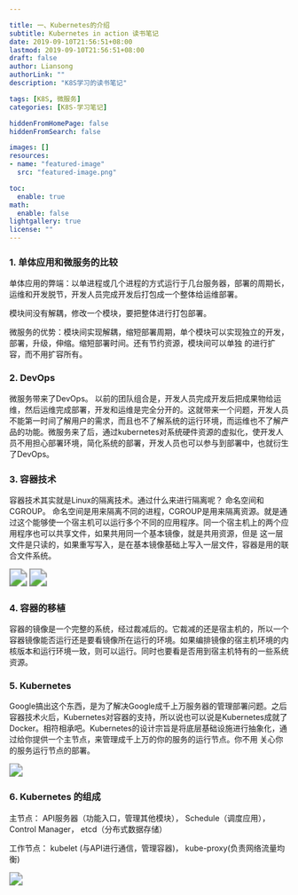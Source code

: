 ```yaml
---

title: 一、Kubernetes的介绍
subtitle: Kubernetes in action 读书笔记
date: 2019-09-10T21:56:51+08:00
lastmod: 2019-09-10T21:56:51+08:00
draft: false
author: Liansong
authorLink: ""
description: "K8S学习的读书笔记"

tags: [K8S, 微服务]
categories: [K8S-学习笔记]

hiddenFromHomePage: false
hiddenFromSearch: false

images: []
resources:
- name: "featured-image"
  src: "featured-image.png"

toc:
  enable: true
math:
  enable: false
lightgallery: true
license: ""
---
```


### 1. 单体应用和微服务的比较   

单体应用的弊端：以单进程或几个进程的方式运行于几台服务器，部署的周期长，运维和开发脱节，开发人员完成开发后打包成一个整体给运维部署。   

模块间没有解耦，修改一个模块，要把整体进行打包部署。   

微服务的优势：模块间实现解耦，缩短部署周期，单个模块可以实现独立的开发，部署，升级，伸缩。缩短部署时间。还有节约资源，模块间可以单独
 的进行扩容，而不用扩容所有。



### 2. DevOps 

微服务带来了DevOps。 以前的团队组合是，开发人员完成开发后把成果物给运维，然后运维完成部署，开发和运维是完全分开的。这就带来一个问题，开发人员不能第一时间了解用户的需求，而且也不了解系统的运行环境，而运维也不了解产品的功能。微服务来了后，通过kubernetes对系统硬件资源的虚拟化，使开发人员不用担心部署环境，简化系统的部署，开发人员也可以参与到部署中，也就衍生了DevOps。


### 3. 容器技术

容器技术其实就是Linux的隔离技术。通过什么来进行隔离呢？ 命名空间和CGROUP。 命名空间是用来隔离不同的进程，CGROUP是用来隔离资源。就是通过这个能够使一个宿主机可以运行多个不同的应用程序。同一个宿主机上的两个应用程序也可以共享文件，如果共用同一个基本镜像，就是共用资源，但是 这一层文件是只读的，如果重写写入，是在基本镜像基础上写入一层文件，容器是用的联合文件系统。

<img src="https://cdn.jsdelivr.net/gh/yeliansong/github-blog-PIC/blog-images006y8mN6gy1g6ur4b89noj30f708qq5w.jpg" style="zoom:200%;" />

<img src="https://cdn.jsdelivr.net/gh/yeliansong/github-blog-PIC/blog-images006y8mN6gy1g6ur7hcbvdj309f0h5n02.jpg" style="zoom:200%;" />

### 4. 容器的移植

容器的镜像是一个完整的系统，经过裁减后的。它裁减的还是宿主机的，所以一个容器镜像能否运行还是要看镜像所在运行的环境。如果编排镜像的宿主机环境的内核版本和运行环境一致，则可以运行。同时也要看是否用到宿主机特有的一些系统资源。



### 5. Kubernetes

Google搞出这个东西，是为了解决Google成千上万服务器的管理部署问题。之后容器技术火后，Kubernetes对容器的支持，所以说也可以说是Kubernetes成就了Docker。相符相承吧。Kubernetes的设计宗旨是将底层基础设施进行抽象化，通过给你提供一个主节点，来管理成千上万的你的服务的运行节点。你不用 关心你的服务运行节点的部署。

<img src="https://cdn.jsdelivr.net/gh/yeliansong/github-blog-PIC/blog-images006y8mN6gy1g6ur4cniqdj30eg05lac3.jpg" style="zoom:150%;" />



### 6. Kubernetes 的组成

主节点： API服务器（功能入口，管理其他模块）， Schedule（调度应用）， Control Manager， etcd（分布式数据存储）   

工作节点： kubelet (与API进行通信，管理容器)， kube-proxy(负责网络流量均衡)

<img src="https://cdn.jsdelivr.net/gh/yeliansong/github-blog-PIC/blog-images006y8mN6gy1g6ur7idxf5j30ey05xgo0.jpg" style="zoom:150%;" />